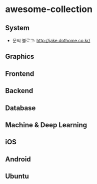 # awesome-collection
## System
* 문씨 블로그: http://jake.dothome.co.kr/
## Graphics
## Frontend
## Backend
## Database
## Machine & Deep Learning 
## iOS
## Android
## Ubuntu
